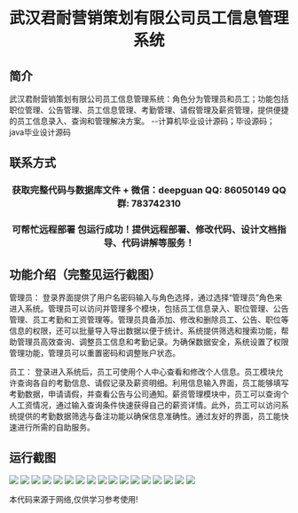 <p><h1 align="center">武汉君耐营销策划有限公司员工信息管理系统</h1></p>

## 简介
武汉君耐营销策划有限公司员工信息管理系统：角色分为管理员和员工；功能包括职位管理、公告管理、员工信息管理、考勤管理、请假管理及薪资管理，提供便捷的员工信息录入、查询和管理解决方案。    --计算机毕业设计源码；毕设源码；java毕业设计源码


## 联系方式
<p><h3 align="center">获取完整代码与数据库文件 + 微信：deepguan QQ: 86050149 QQ群: 783742310</h3></p>
<p><h3 align="center">可帮忙远程部署 包运行成功！提供远程部署、修改代码、设计文档指导、代码讲解等服务！</h3></p>

## 功能介绍（完整见运行截图）
管理员：  登录界面提供了用户名密码输入与角色选择，通过选择“管理员”角色来进入系统。管理员可以访问并管理多个模块，包括员工信息录入、职位管理、公告管理、员工考勤和工资管理等。管理员具备添加、修改和删除员工、公告、职位等信息的权限，还可以批量导入导出数据以便于统计。系统提供筛选和搜索功能，帮助管理员高效查询、调整员工信息和考勤记录。为确保数据安全，系统设置了权限管理功能，管理员可以重置密码和调整账户状态。

员工：  登录进入系统后，员工可使用个人中心查看和修改个人信息。员工模块允许查询各自的考勤信息、请假记录及薪资明细。利用信息输入界面，员工能够填写考勤数据，申请请假，并查看公告与公司通知。薪资管理模块中，员工可以查询个人工资情况，通过输入查询条件快速获得自己的薪资详情。此外，员工可以访问系统提供的考勤数据筛选与备注功能以确保信息准确性。通过友好的界面，员工能快速进行所需的自助服务。


## 运行截图
![](https://bs-1329754181.cos.ap-shanghai.myqcloud.com/spring/WuhanJunNaiMarketingPlanningCoEmployeeInfoManagementSystem/img/001.jpg)
![](https://bs-1329754181.cos.ap-shanghai.myqcloud.com/spring/WuhanJunNaiMarketingPlanningCoEmployeeInfoManagementSystem/img/002.jpg)
![](https://bs-1329754181.cos.ap-shanghai.myqcloud.com/spring/WuhanJunNaiMarketingPlanningCoEmployeeInfoManagementSystem/img/003.jpg)
![](https://bs-1329754181.cos.ap-shanghai.myqcloud.com/spring/WuhanJunNaiMarketingPlanningCoEmployeeInfoManagementSystem/img/004.jpg)
![](https://bs-1329754181.cos.ap-shanghai.myqcloud.com/spring/WuhanJunNaiMarketingPlanningCoEmployeeInfoManagementSystem/img/005.jpg)
![](https://bs-1329754181.cos.ap-shanghai.myqcloud.com/spring/WuhanJunNaiMarketingPlanningCoEmployeeInfoManagementSystem/img/006.jpg)
![](https://bs-1329754181.cos.ap-shanghai.myqcloud.com/spring/WuhanJunNaiMarketingPlanningCoEmployeeInfoManagementSystem/img/007.jpg)
![](https://bs-1329754181.cos.ap-shanghai.myqcloud.com/spring/WuhanJunNaiMarketingPlanningCoEmployeeInfoManagementSystem/img/008.jpg)
![](https://bs-1329754181.cos.ap-shanghai.myqcloud.com/spring/WuhanJunNaiMarketingPlanningCoEmployeeInfoManagementSystem/img/009.jpg)
![](https://bs-1329754181.cos.ap-shanghai.myqcloud.com/spring/WuhanJunNaiMarketingPlanningCoEmployeeInfoManagementSystem/img/010.jpg)
![](https://bs-1329754181.cos.ap-shanghai.myqcloud.com/spring/WuhanJunNaiMarketingPlanningCoEmployeeInfoManagementSystem/img/011.jpg)
![](https://bs-1329754181.cos.ap-shanghai.myqcloud.com/spring/WuhanJunNaiMarketingPlanningCoEmployeeInfoManagementSystem/img/012.jpg)
![](https://bs-1329754181.cos.ap-shanghai.myqcloud.com/spring/WuhanJunNaiMarketingPlanningCoEmployeeInfoManagementSystem/img/013.jpg)
![](https://bs-1329754181.cos.ap-shanghai.myqcloud.com/spring/WuhanJunNaiMarketingPlanningCoEmployeeInfoManagementSystem/img/014.jpg)
![](https://bs-1329754181.cos.ap-shanghai.myqcloud.com/spring/WuhanJunNaiMarketingPlanningCoEmployeeInfoManagementSystem/img/015.jpg)
![](https://bs-1329754181.cos.ap-shanghai.myqcloud.com/spring/WuhanJunNaiMarketingPlanningCoEmployeeInfoManagementSystem/img/016.jpg)
![](https://bs-1329754181.cos.ap-shanghai.myqcloud.com/spring/WuhanJunNaiMarketingPlanningCoEmployeeInfoManagementSystem/img/017.jpg)

<p>本代码来源于网络,仅供学习参考使用!</p>

